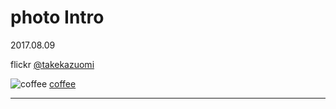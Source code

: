 # photo Intro

2017.08.09

flickr [@takekazuomi](https://www.flickr.com/photos/takekazuomi/)

![coffee](https://farm8.staticflickr.com/7019/6816522077_be0840e2d2_q.jpg)
[coffee](https://www.flickr.com/photos/takekazuomi/6816522077/)


---
